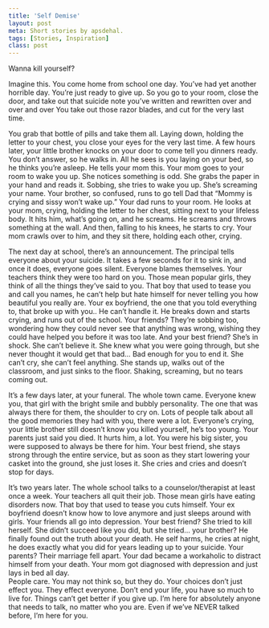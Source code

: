 ```yaml
---
title: 'Self Demise'
layout: post
meta: Short stories by apsdehal.
tags: [Stories, Inspiration] 
class: post
---
```


Wanna kill yourself?<br/>

Imagine this. You come home from school one day. You’ve had yet another horrible day. You’re just ready to give up. So you go to your room, close the door, and take out that suicide note you’ve written and rewritten over and over and over You take out those razor blades, and cut for the very last time. <br/>

You grab that bottle of pills and take them all. Laying down, holding the letter to your chest, you close your eyes for the very last time. A few hours later, your little brother knocks on your door to come tell you dinners ready. You don’t answer, so he walks in. All he sees is you laying on your bed, so he thinks you’re asleep. He tells your mom this. Your mom goes to your room to wake you up. She notices something is odd. She grabs the paper in your hand and reads it. Sobbing, she tries to wake you up. She’s screaming your name. Your brother, so confused, runs to go tell Dad that “Mommy is crying and sissy won’t wake up.” Your dad runs to your room. He looks at your mom, crying, holding the letter to her chest, sitting next to your lifeless body. It hits him, what’s going on, and he screams. He screams and throws something at the wall. And then, falling to his knees, he starts to cry. Your mom crawls over to him, and they sit there, holding each other, crying.<br/> 

The next day at school, there’s an announcement. The principal tells everyone about your suicide. It takes a few seconds for it to sink in, and once it does, everyone goes silent. Everyone blames themselves. Your teachers think they were too hard on you. Those mean popular girls, they think of all the things they’ve said to you. That boy that used to tease you and call you names, he can’t help but hate himself for never telling you how beautiful you really are. Your ex boyfriend, the one that you told everything to, that broke up with you.. He can’t handle it. He breaks down and starts crying, and runs out of the school. Your friends? They’re sobbing too, wondering how they could never see that anything was wrong, wishing they could have helped you before it was too late. And your best friend? She’s in shock. She can’t believe it. She knew what you were going through, but she never thought it would get that bad… Bad enough for you to end it. She can’t cry, she can’t feel anything. She stands up, walks out of the classroom, and just sinks to the floor. Shaking, screaming, but no tears coming out.<br/>

It’s a few days later, at your funeral. The whole town came. Everyone knew you, that girl with the bright smile and bubbly personality. The one that was always there for them, the shoulder to cry on. Lots of people talk about all the good memories they had with you, there were a lot. Everyone’s crying, your little brother still doesn’t know you killed yourself, he’s too young. Your parents just said you died. It hurts him, a lot. You were his big sister, you were supposed to always be there for him. Your best friend, she stays strong through the entire service, but as soon as they start lowering your casket into the ground, she just loses it. She cries and cries and doesn’t stop for days.<br/> 

It’s two years later. The whole school talks to a counselor/therapist at least once a week. Your teachers all quit their job. Those mean girls have eating disorders now. That boy that used to tease you cuts himself. Your ex boyfriend doesn’t know how to love anymore and just sleeps around with girls. Your friends all go into depression. Your best friend? She tried to kill herself. She didn’t succeed like you did, but she tried… your brother? He finally found out the truth about your death. He self harms, he cries at night, he does exactly what you did for years leading up to your suicide. Your parents? Their marriage fell apart. Your dad became a workaholic to distract himself from your death. Your mom got diagnosed with depression and just lays in bed all day.<br/>
People care. You may not think so, but they do. Your choices don’t just effect you. They effect everyone. Don’t end your life, you have so much to live for. Things can’t get better if you give up. I’m here for absolutely anyone that needs to talk, no matter who you are. Even if we’ve NEVER talked before, I’m here for you.